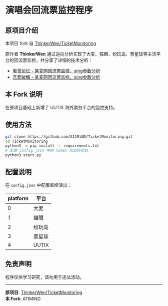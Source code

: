 # 演唱会回流票监控程序

## 原项目介绍

本项目 fork 自 [ThinkerWen/TicketMonitoring](https://github.com/ThinkerWen/TicketMonitoring)

原作者 **ThinkerWen** 通过逆向分析实现了大麦、猫眼、纷玩岛、票星球等主流平台的回流票监控，并分享了详细的技术分析：
- [看雪论坛 - 某麦网回流票监控，sing参数分析](https://bbs.kanxue.com/thread-279165.htm)
- [吾爱破解 - 某麦网回流票监控，sing参数分析](https://www.52pojie.cn/forum.php?mod=viewthread&tid=1845064)

## 本 Fork 说明

在原项目基础上新增了 UUTIX 海外票务平台的监控支持。

## 使用方法

```bash
git clone https://github.com/A11MiND/TicketMonitoring.git
cd TicketMonitoring
python3 -m pip install -r requirements.txt
# 配置 config.json 中的 token 和监控信息
python3 start.py
```

## 配置说明

在 `config.json` 中配置监控演出：

| platform | 平台 |
|----------|------|
| 0 | 大麦 |
| 1 | 猫眼 |
| 2 | 纷玩岛 |
| 3 | 票星球 |
| 4 | UUTIX |

## 免责声明

程序仅供学习研究，请勿用于违法活动。

---

**原项目**: [ThinkerWen/TicketMonitoring](https://github.com/ThinkerWen/TicketMonitoring)  
**本 Fork**: A11MiND
